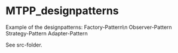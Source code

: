 # MTPP_designpatterns

Example of the designpatterns:
Factory-Pattern\n
Observer-Pattern
Strategy-Pattern
Adapter-Pattern

See src-folder.
